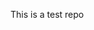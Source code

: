 <p align="center">
  <picture height="300px">
    <source media="(prefers-color-scheme: dark)" srcset=".github/images/logo/dark.svg">
    <source media="(prefers-color-scheme: light)" srcset=".github/images/logo/classic.svg"> 
  </picture>
</p>

This is a test repo
